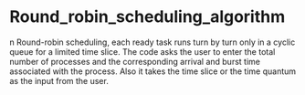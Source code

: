# Round_robin_scheduling_algorithm
n Round-robin scheduling, each ready task runs turn by turn only in a cyclic queue for a limited time slice. The code asks the user to enter the total number of processes and the corresponding arrival and burst time associated with the process. Also it takes the time slice or the time quantum as the input from the user.
